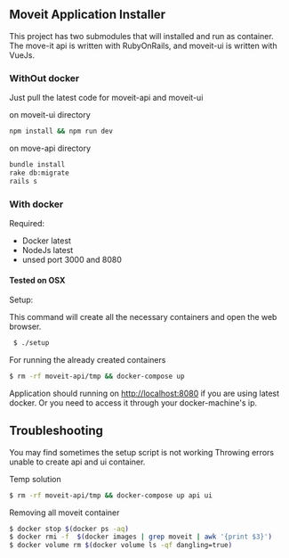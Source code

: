 ## Moveit Application Installer

This project has two submodules that will installed and run as container. 
The move-it api is written with RubyOnRails, and moveit-ui is written with VueJs.

### WithOut docker 

Just pull the latest code for moveit-api and moveit-ui

on moveit-ui directory

```sh
npm install && npm run dev
```

on move-api directory

```sh
bundle install
rake db:migrate 
rails s 
```

### With docker 
Required:

 * Docker latest
 * NodeJs latest
 * unsed port 3000 and 8080

#### Tested on OSX 

Setup:

This command will create all the necessary containers and open the web browser.

```sh
 $ ./setup 
```

For running the already created containers

```sh
$ rm -rf moveit-api/tmp && docker-compose up 
```

Application should running on [http://localhost:8080](http://localhost:8080) if you are using latest docker.
Or you need to access it through your docker-machine's ip.

## Troubleshooting

You may find sometimes the setup script is not working
Throwing errors unable to create api and ui container.

Temp solution

```sh
$ rm -rf moveit-api/tmp && docker-compose up api ui
```
Removing all moveit container 

```sh
$ docker stop $(docker ps -aq)
$ docker rmi -f  $(docker images | grep moveit | awk '{print $3}')
$ docker volume rm $(docker volume ls -qf dangling=true)
```
